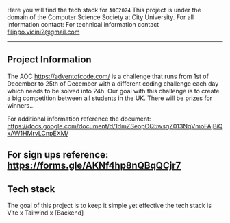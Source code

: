 Here you will find the tech stack for `AOC2024`
This project is under the domain of the Computer Science Society at City University. For all information contact: 
For technical information contact filippo.vicini2@gmail.com

---
## Project Information 
The AOC https://adventofcode.com/ is a challenge that runs from 1st of December to 25th of December with a different coding challenge each day which needs to be solved into 24h. 
Our goal with this challenge is to create a big competition between all students in the UK. There will be prizes for winners... 

For additional information reference the document: https://docs.google.com/document/d/1dmZSeopOQ5wsgZ013NqVmoFAjBiQxAW1HMrvLCnpEXM/

For sign ups reference: https://forms.gle/AKNf4hp8nQBqQCjr7
---
## Tech stack 
The goal of this project is to keep it simple yet effective the tech stack is Vite x Tailwind x [Backend]




